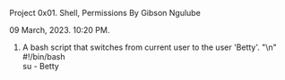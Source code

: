 Project 0x01. Shell, Permissions By Gibson Ngulube

09 March, 2023. 10:20 PM. 

1. A bash script that switches from current user to the user 'Betty'.
"\n"
#!/bin/bash  
su - Betty
